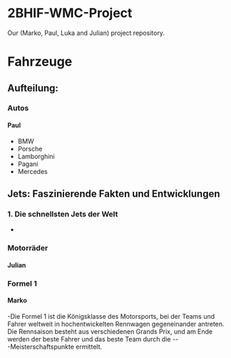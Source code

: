 # 2BHIF-WMC-Project
Our (Marko, Paul, Luka and Julian) project repository.
# Fahrzeuge
## Aufteilung:
### Autos
#### Paul
- BMW
- Porsche
- Lamborghini
- Pagani
- Mercedes

## Jets: Faszinierende Fakten und Entwicklungen

### 1. Die schnellsten Jets der Welt
-  

### Motorräder
#### Julian

### Formel 1
#### Marko
-Die Formel 1 ist die Königsklasse des Motorsports, bei der Teams und Fahrer weltweit in hochentwickelten Rennwagen gegeneinander antreten. Die Rennsaison besteht aus verschiedenen Grands Prix, und am Ende werden der beste Fahrer und das beste Team durch die --  
 -Meisterschaftspunkte ermittelt.
